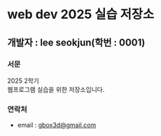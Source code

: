# web dev 2025 실습 저장소
## 개발자 : lee seokjun(학번 : 0001)
### 서문 
2025 2학기  
웹프로그램 실습을 위한 저장소입니다.

### 연락처
- email : gbox3d@gmail.com